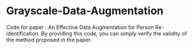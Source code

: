# Grayscale-Data-Augmentation
Code for paper : An Effective Data Augmentation for Person Re-identification. By providing this code, you can simply verify the validity of the method proposed in the paper.
